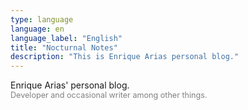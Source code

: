 ```yaml
---
type: language
language: en
language_label: "English"
title: "Nocturnal Notes"
description: "This is Enrique Arias personal blog."
---
```


Enrique Arias' personal blog.
<br />
<span style="font-size: 0.9em; color: gray;">Developer and occasional writer among other things.</span>

